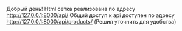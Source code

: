 Добрый день!
Html сетка реализована по адресу http://127.0.0.1:8000/api/
Общий доступ к api доступен по адресу http://127.0.0.1:8000/api/products/
(Решил уточнить для удобства)
